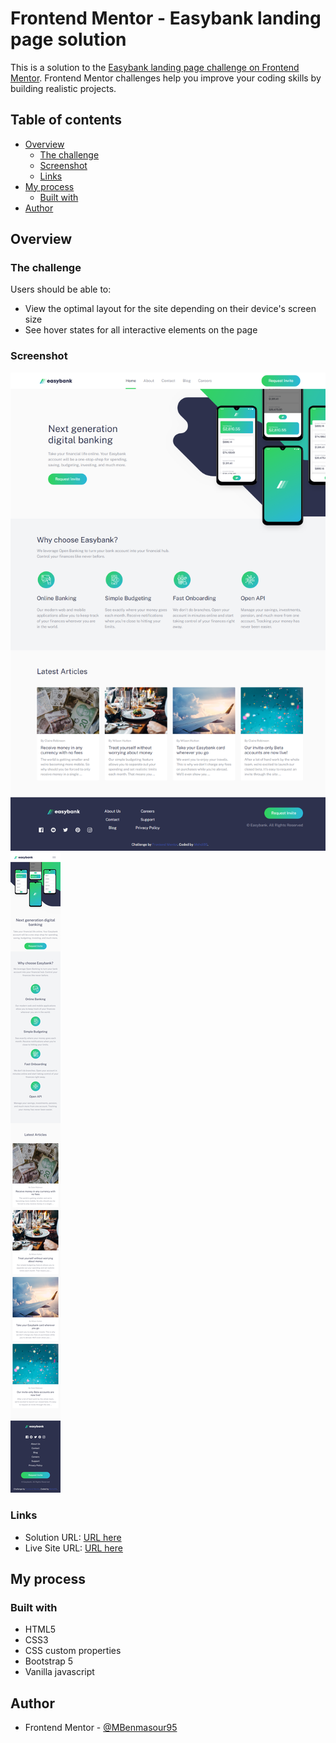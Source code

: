 # Frontend Mentor - Easybank landing page solution

This is a solution to the [Easybank landing page challenge on Frontend Mentor](https://www.frontendmentor.io/challenges/easybank-landing-page-WaUhkoDN). Frontend Mentor challenges help you improve your coding skills by building realistic projects.

## Table of contents

- [Overview](#overview)
  - [The challenge](#the-challenge)
  - [Screenshot](#screenshot)
  - [Links](#links)
- [My process](#my-process)
  - [Built with](#built-with)
- [Author](#author)

## Overview

### The challenge

Users should be able to:

- View the optimal layout for the site depending on their device's screen size
- See hover states for all interactive elements on the page

### Screenshot

![desktop](./screenshots/desktop.png)
![mobile](./screenshots/mobile.png)

### Links

- Solution URL: [URL here](https://your-solution-url.com)
- Live Site URL: [URL here](https://mbenmasour95.github.io/Easybank-landing-page/)

## My process

### Built with

- HTML5
- CSS3
- CSS custom properties
- Bootstrap 5
- Vanilla javascript

## Author

- Frontend Mentor - [@MBenmasour95](https://www.frontendmentor.io/profile/MBenmasour95)

